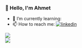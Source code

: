 ### 👋 Hello, I'm Ahmet 
- 🌱 I’m currently learning: 
- 📫 How to reach me: [![linkedin](https://github.com/ahmetcotul/ahmetcotul/assets/83516837/215a0ca9-1ff2-4f9d-994f-72e107408b5e)](https://www.linkedin.com/in/ahmetcotul)

<a href="https://github.com/ahmetcotul">
  <img src="https://skillicons.dev/icons?i=python,c,java,javascript,html" ></br>
  <img src="https://skillicons.dev/icons?i=angular,fastapi,tailwindcss,typescript,css" >

</a>


<!--
 [![](https://fastapi.tiangolo.com/img/icon-white.svg)](https://fastapi.tiangolo.com/)
- 🔭 I’m currently working on ...
- 🌱 I’m currently learning ...
- 👯 I’m looking to collaborate on ...
- 🤔 I’m looking for help with ...
- 💬 Ask me about ...
- 📫 How to reach me: ...
- 😄 Pronouns: ...
- ⚡ Fun fact: ...
-->


